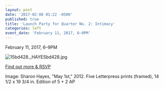 ```yaml
---
layout: post
date: '2017-02-08 01:22 -0500'
published: true
title: 'Launch Party for Quarter No. 2: Intimacy'
categories: left
event_date: 'February 11, 2017, 6–9PM'
---
```

February 11, 2017, 6–9PM

![15bd428._HAYESbd428.jpg]({{site.baseurl}}/assets/img/15bd428._HAYESbd428.jpg)

[Find out more & RSVP](https://www.facebook.com/events/604532113075419/)

Image: Sharon Hayes, "May 1st," 2012. Five Letterpress prints (framed), 14 1/2 x 19 3/4 in. Edition of 5 + 2 AP
